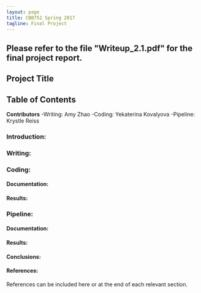 ```yaml
---
layout: page
title: CBB752 Spring 2017
tagline: Final Project
---
```


## Please refer to the file "Writeup_2.1.pdf" for the final project report. 

Project Title
------------------


Table of Contents
-----------------------





**Contributors**
 -Writing: Amy Zhao
 -Coding: Yekaterina Kovalyova 
 -Pipeline: Krystle Reiss

### Introduction:





### Writing:








### Coding:


#### Documentation:


#### Results:







### Pipeline:


#### Documentation:


#### Results:









#### Conclusions:








#### References:

 References can be included here or at the end of each relevant section.
 
 
